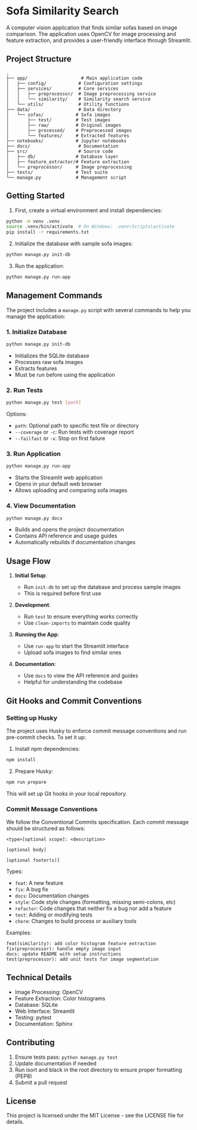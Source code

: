 # Sofa Similarity Search

A computer vision application that finds similar sofas based on image comparison. The application uses OpenCV for image processing and feature extraction, and provides a user-friendly interface through Streamlit.

## Project Structure

```
.
├── app/                    # Main application code
│   ├── config/            # Configuration settings
│   ├── services/          # Core services
│   │   ├── preprocessor/  # Image preprocessing service
│   │   └── similarity/    # Similarity search service
│   └── utils/             # Utility functions
├── data/                  # Data directory
│   └── sofas/            # Sofa images
│       ├── test/         # Test images
│       ├── raw/          # Original images
│       ├── processed/    # Preprocessed images
│       └── features/     # Extracted features
├── notebooks/            # Jupyter notebooks
├── docs/                  # Documentation
├── src/                   # Source code
│   ├── db/               # Database layer
│   ├── feature_extractor/# Feature extraction
│   └── preprocessor/     # Image preprocessing
├── tests/                # Test suite
└── manage.py             # Management script
```

## Getting Started

1. First, create a virtual environment and install dependencies:
```bash
python -m venv .venv
source .venv/bin/activate  # On Windows: .venv\Scripts\activate
pip install -r requirements.txt
```

2. Initialize the database with sample sofa images:
```bash
python manage.py init-db
```

3. Run the application:
```bash
python manage.py run-app
```

## Management Commands

The project includes a `manage.py` script with several commands to help you manage the application:

### 1. Initialize Database
```bash
python manage.py init-db
```
- Initializes the SQLite database
- Processes raw sofa images
- Extracts features
- Must be run before using the application

### 2. Run Tests
```bash
python manage.py test [path]
```
Options:
- `path`: Optional path to specific test file or directory
- `--coverage` or `-c`: Run tests with coverage report
- `--failfast` or `-x`: Stop on first failure

### 3. Run Application
```bash
python manage.py run-app
```
- Starts the Streamlit web application
- Opens in your default web browser
- Allows uploading and comparing sofa images

### 4. View Documentation
```bash
python manage.py docs
```
- Builds and opens the project documentation
- Contains API reference and usage guides
- Automatically rebuilds if documentation changes

## Usage Flow

1. **Initial Setup**:
   - Run `init-db` to set up the database and process sample images
   - This is required before first use

2. **Development**:
   - Run `test` to ensure everything works correctly
   - Use `clean-imports` to maintain code quality

3. **Running the App**:
   - Use `run-app` to start the Streamlit interface
   - Upload sofa images to find similar ones

4. **Documentation**:
   - Use `docs` to view the API reference and guides
   - Helpful for understanding the codebase

## Git Hooks and Commit Conventions

### Setting up Husky

The project uses Husky to enforce commit message conventions and run pre-commit checks. To set it up:

1. Install npm dependencies:
```bash
npm install
```

2. Prepare Husky:
```bash
npm run prepare
```

This will set up Git hooks in your local repository.

### Commit Message Conventions

We follow the Conventional Commits specification. Each commit message should be structured as follows:

```
<type>[optional scope]: <description>

[optional body]

[optional footer(s)]
```

Types:
- `feat`: A new feature
- `fix`: A bug fix
- `docs`: Documentation changes
- `style`: Code style changes (formatting, missing semi-colons, etc)
- `refactor`: Code changes that neither fix a bug nor add a feature
- `test`: Adding or modifying tests
- `chore`: Changes to build process or auxiliary tools

Examples:
```
feat(similarity): add color histogram feature extraction
fix(preprocessor): handle empty image input
docs: update README with setup instructions
test(preprocessor): add unit tests for image segmentation
```

## Technical Details

- Image Processing: OpenCV
- Feature Extraction: Color histograms
- Database: SQLite
- Web Interface: Streamlit
- Testing: pytest
- Documentation: Sphinx

## Contributing

1. Ensure tests pass: `python manage.py test`
2. Update documentation if needed
3. Run isort and black in the root directory to ensure proper formatting (PEP8)
4. Submit a pull request

## License

This project is licensed under the MIT License - see the LICENSE file for details.